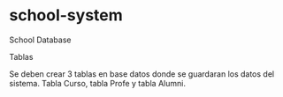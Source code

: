 # school-system
School Database


Tablas

Se deben crear 3 tablas en base datos donde se guardaran los datos del sistema. Tabla Curso, tabla Profe y tabla Alumni.
